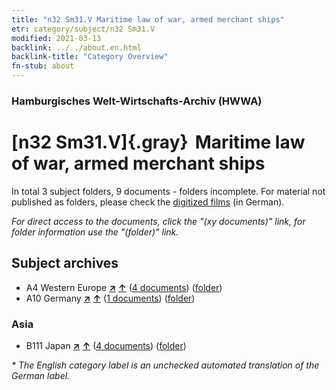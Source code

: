 ```yaml
---
title: "n32 Sm31.V Maritime law of war, armed merchant ships"
etr: category/subject/n32 Sm31.V
modified: 2021-03-13
backlink: ../../about.en.html
backlink-title: "Category Overview"
fn-stub: about
---
```


### Hamburgisches Welt-Wirtschafts-Archiv (HWWA)
# [n32 Sm31.V]{.gray}&#8201; Maritime law of war, armed merchant ships&#160; 





In total 3 subject folders, 9 documents - folders incomplete.
For material not published as folders, please check the [digitized films](/film/h1_sh) (in German).

_For direct access to the documents, click the "(xy documents)" link, for folder information use the "(folder)" link._

## Subject archives


- A4 Western Europe [**&nearr;**](../../../geo/i/140897/about.en.html "Western Europe (all folders)") [**&uarr;**](../../../geo/about.en.html#A4 "Country category system") (<a href="https://pm20.zbw.eu/dfgview/sh/140897,145610" title="about: Western Europe : Maritime law of war, armed merchant ships" target="_blank">4 documents</a>) ([folder](http://purl.org/pressemappe20/folder/sh/140897,145610))
- A10 Germany [**&nearr;**](../../../geo/i/126128/about.en.html "Germany (all folders)") [**&uarr;**](../../../geo/about.en.html#A10 "Country category system") (<a href="https://pm20.zbw.eu/dfgview/sh/126128,145610" title="about: Germany : Maritime law of war, armed merchant ships" target="_blank">1 documents</a>) ([folder](http://purl.org/pressemappe20/folder/sh/126128,145610))

### Asia

- B111 Japan [**&nearr;**](../../../geo/i/141272/about.en.html "Japan (all folders)") [**&uarr;**](../../../geo/about.en.html#B111 "Country category system") (<a href="https://pm20.zbw.eu/dfgview/sh/141272,145610" title="about: Japan : Maritime law of war, armed merchant ships" target="_blank">4 documents</a>) ([folder](http://purl.org/pressemappe20/folder/sh/141272,145610))


_* The English category label is an unchecked automated translation of the German label._


